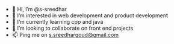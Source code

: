 - 👋 Hi, I’m @s-sreedhar
- 👀 I’m interested in web development and product development 
- 🌱 I’m currently learning cpp and java
- 💞️ I’m looking to collaborate on front end projects
- 📫 Ping me on s.sreedhargoud@gmail.com

<!---
s-sreedhar/s-sreedhar is a ✨ special ✨ repository because its `README.md` (this file) appears on your GitHub profile.
You can click the Preview link to take a look at your changes.
--->
